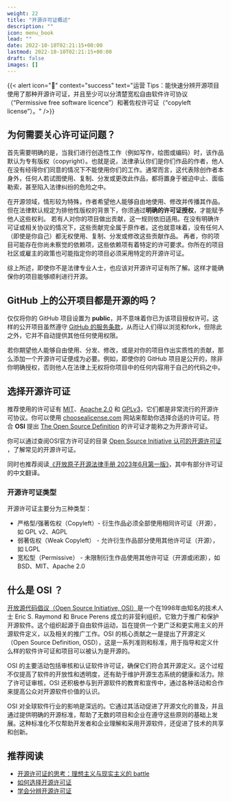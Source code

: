 ```yaml
---
weight: 22
title: "开源许可证概述"
description: ""
icon: menu_book
lead: ""
date: 2022-10-10T02:21:15+00:00
lastmod: 2022-10-10T02:21:15+00:00
draft: false
images: []
---
```


{{< alert icon="📌" context="success" text="运营 Tips：能快速分辨开源项目使用了那种开源许可证，并且至少可以分清楚宽松自由软件许可协议（“Permissive free software licence”）和著佐权许可证（“copyleft license”）。" />}}
<!-- > 运营 Tips 📌：能快速分辨开源项目使用了那种开源许可证，并且至少可以分清楚宽松自由软件许可协议（“Permissive free software licence”）和著佐权许可证（“copyleft license”）。 -->

## 为何需要关心许可证问题？

首先需要明确的是，当我们进行创造性工作（例如写作，绘图或编码）时，该作品默认为专有版权（copyright）。也就是说，法律承认你们是你们作品的作者，他人在没有经得你们同意的情况下不能使用你们的工作。通常而言，这代表除创作者本身外，任何人若试图使用、复制、分发或更改此作品，都将置身于被迫中止、面临勒索，甚至陷入法律纠纷的危险之中。

在开源领域，情形较为特殊，作者希望他人能够自由地使用、修改并传播其作品。但在法律默认规定为排他性版权的背景下，你须通过**明确的许可证授权**，才能赋予他人这些权利。
若有人对你的项目做出贡献，这一规则依旧适用。在没有明确许可证或相关协议的情况下，这些贡献完全属于原作者。这也就意味着，没有任何人（即使是你自己）都无权使用、复制、分发或修改这些贡献作品。
再者，你的项目可能存在你尚未察觉的依赖项，这些依赖项有着特定的许可要求。你所在的项目社区或雇主的政策也可能指定你的项目必须采用特定的开源许可证。

综上所述，即使你不是法律专业人士，也应该对开源许可证有所了解。这样才能确保你的项目能够顺利进行开源。

## GitHub 上的公开项目都是开源的吗？

仅仅将你的 GitHub 项目设置为 **public**，并不意味着你已为该项目授权许可。这样的公开项目虽然遵守 [GitHub 的服务条款](https://help.github.com/en/github/site-policy/github-terms-of-service#3-ownership-of-content-right-to-post-and-license-grants)，从而让人们得以浏览和fork，但除此之外，它并不自动提供其他任何使用权限。

若你期望他人能够自由使用、分发、修改，或是对你的项目作出实质性的贡献，那么添加一个开源许可证便成为必要。例如，即使你的 GitHub 项目是公开的，除非你明确授权，否则他人在法律上无权将你项目中的任何内容用于自己的代码之中。

## 选择开源许可证

推荐使用的许可证有 [MIT](https://choosealicense.com/licenses/mit/)、[Apache 2.0](https://choosealicense.com/licenses/apache-2.0/) 和 [GPLv3](https://choosealicense.com/licenses/gpl-3.0/)，它们都是非常流行的开源许可协议。你可以使用 [choosealicense.com](https://choosealicense.com/) 网站来帮助你选择合适的许可证。符合 **OSI** 提出 [The Open Source Definition](https://opensource.org/osd/) 的许可证才能称之为开源许可证。

你可以通过查阅OSI官方许可证的目录 [Open Source Initiative 认可的开源许可证](https://opensource.org/licenses) ，了解常见的开源许可证。

同时也推荐阅读[《开放原子开源法律手册 2023年6月第一版》](https://atomgit.com/OpenAtomFoundation/legal_resources/blob/master/%E5%BC%80%E6%94%BE%E5%8E%9F%E5%AD%90%E5%BC%80%E6%BA%90%E6%B3%95%E5%BE%8B%E6%89%8B%E5%86%8C_2023%E5%B9%B46%E6%9C%88%E7%AC%AC%E4%B8%80%E7%89%88.pdf)，其中有部分许可证的中文翻译。

### 开源许可证类型

开源许可证主要分为三种类型：

- 严格型/强著佐权（Copyleft）- 衍生作品必须全部使用相同许可证（开源），如 GPL v2、AGPL
- 弱著佐权（Weak Copyleft） - 允许衍生作品部分使用其他许可证（开源），如 LGPL
- 宽松型（Permissive） - 未限制衍生作品使用其他许可证（开源或闭源），如 BSD、MIT、Apache 2.0

## 什么是 OSI ？

[开放源代码倡议（Open Source Initiative, OSI）](https://opensource.org/)是一个在1998年由知名的技术人士 Eric S. Raymond 和 Bruce Perens 成立的非营利组织，它致力于推广和保护开源软件。这个组织起源于自由软件运动，旨在提供一个更广泛和更实用主义的开源软件定义，以及相关的推广工作。OSI 的核心贡献之一是提出了开源定义（Open Source Definition, OSD），这是一系列准则和标准，用于指导和定义什么样的软件许可证和项目可以被认为是开源的。

OSI 的主要活动包括审核和认证软件许可证，确保它们符合其开源定义。这个过程不仅提高了软件的开放性和透明度，还有助于维护开源生态系统的健康和活力。除了许可证审核，OSI 还积极参与到开源软件的教育和宣传中，通过各种活动和合作来提高公众对开源软件价值的认识。

OSI 对全球软件行业的影响是深远的。它通过其活动促进了开源文化的普及，并且通过提供明确的开源标准，帮助了无数的项目和企业在遵守这些原则的基础上发展。这种标准化不仅帮助开发者和企业理解和采用开源软件，还促进了技术的共享和创新。

## 推荐阅读

- [开源许可证的思考：理想主义与现实主义的 battle](https://mp.weixin.qq.com/s/AeyLxglcln-_fsQwXvYFJA)
- [如何选择开源许可证](https://guoxudong.io/post/open-source-license/)
- [学会分辨开源许可证](https://guoxudong.io/post/how-to-tell-open-source-license/)

<!-- [上一页 (社区成员)](./2-1-community-member.md) | [下一页(社区沟通渠道与工具)](./2-3-communication.md) -->